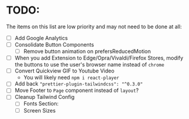 # TODO:
The items on this list are low priority and may not need to be done at all:
  - [ ] Add Google Analytics
  - [ ] Consolidate Button Components
      - [ ] Remove button animation on prefersReducedMotion
  - [ ] When you add Extension to Edge/Opra/Vivaldi/Firefox Stores, modify the buttons to use the user's browser name instead of `chrome`
  - [ ] Convert Quickview GIF to Youtube Video
      - You will likely need `npm i react-player`
  - [ ] Add back `"prettier-plugin-tailwindcss": "^0.3.0"`
  - [ ] Move Footer to `Page` component instead of `layout`?
  - [ ] Cleanup Tailwind Config
      - [ ] Fonts Section:
      - [ ] Screen Sizes
